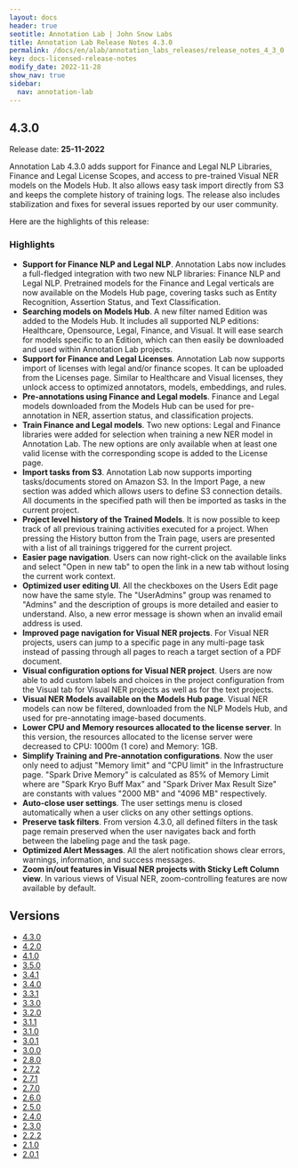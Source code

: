 ```yaml
---
layout: docs
header: true
seotitle: Annotation Lab | John Snow Labs
title: Annotation Lab Release Notes 4.3.0
permalink: /docs/en/alab/annotation_labs_releases/release_notes_4_3_0
key: docs-licensed-release-notes
modify_date: 2022-11-28
show_nav: true
sidebar:
  nav: annotation-lab
---
```


<div class="h3-box" markdown="1">

## 4.3.0

Release date: **25-11-2022**

Annotation Lab 4.3.0 adds support for Finance and Legal NLP Libraries, Finance and Legal License Scopes, and access to pre-trained Visual NER models on the Models Hub. It also allows easy task import directly from S3 and keeps the complete history of training logs. The release also includes stabilization and fixes for several issues reported by our user community.

Here are the highlights of this release:

### Highlights

- **Support for Finance NLP and Legal NLP**. Annotation Labs now includes a full-fledged integration with two new NLP libraries: Finance NLP and Legal NLP. Pretrained models for the Finance and Legal verticals are now available on the Models Hub page, covering tasks such as Entity Recognition, Assertion Status, and Text Classification.
- **Searching models on Models Hub**. A new filter named Edition was added to the Models Hub. It includes all supported NLP editions: Healthcare, Opensource, Legal, Finance, and Visual. It will ease search for models specific to an Edition, which can then easily be downloaded and used within Annotation Lab projects.
- **Support for Finance and Legal Licenses**. Annotation Lab now supports import of licenses with legal and/or finance scopes. It can be uploaded from the Licenses page. Similar to Healthcare and Visual licenses, they unlock access to optimized annotators, models, embeddings, and rules.
- **Pre-annotations using Finance and Legal models**. Finance and Legal models downloaded from the Models Hub can be used for pre-annotation in NER, assertion status, and classification projects.
- **Train Finance and Legal models**. Two new options: Legal and Finance libraries were added for selection when training a new NER model in Annotation Lab. The new options are only available when at least one valid license with the corresponding scope is added to the License page.
- **Import tasks from S3**. Annotation Lab now supports importing tasks/documents stored on Amazon S3. In the Import Page, a new section was added which allows users to define S3 connection details. All documents in the specified path will then be imported as tasks in the current project.
- **Project level history of the Trained Models**. It is now possible to keep track of all previous training activities executed for a project. When pressing the History button from the Train page, users are presented with a list of all trainings triggered for the current project.
- **Easier page navigation**. Users can now right-click on the available links and select "Open in new tab" to open the link in a new tab without losing the current work context.
- **Optimized user editing UI**. All the checkboxes on the Users Edit page now have the same style. The "UserAdmins" group was renamed to "Admins" and the description of groups is more detailed and easier to understand. Also, a new error message is shown when an invalid email address is used.
- **Improved page navigation for Visual NER projects**. For Visual NER projects, users can jump to a specific page in any multi-page task instead of passing through all pages to reach a target section of a PDF document.
- **Visual configuration options for Visual NER project**. Users are now able to add custom labels and choices in the project configuration from the Visual tab for Visual NER projects as well as for the text projects.
- **Visual NER Models available on the Models Hub page**. Visual NER models can now be filtered, downloaded from the NLP Models Hub, and used for pre-annotating image-based documents.
- **Lower CPU and Memory resources allocated to the license server**. In this version, the resources allocated to the license server were decreased to CPU: 1000m (1 core) and Memory: 1GB.
- **Simplify Training and Pre-annotation configurations**. Now the user only need to adjust "Memory limit" and "CPU limit" in the Infrastructure page. "Spark Drive Memory" is calculated as 85% of Memory Limit where are "Spark Kryo Buff Max" and "Spark Driver Max Result Size" are constants with values "2000 MB" and "4096 MB" respectively.
- **Auto-close user settings**. The user settings menu is closed automatically when a user clicks on any other settings options.
- **Preserve task filters**. From version 4.3.0, all defined filters in the task page remain preserved when the user navigates back and forth between the labeling page and the task page.
- **Optimized Alert Messages**. All the alert notification shows clear errors, warnings, information, and success messages.
- **Zoom in/out features in Visual NER projects with Sticky Left Column view**. In various views of Visual NER, zoom-controlling features are now available by default.

</div><div class="prev_ver h3-box" markdown="1">

## Versions

</div>

<ul class="pagination owl-carousel pagination_big">
    <li class="active"><a href="release_notes_4_3_0">4.3.0</a></li>
    <li><a href="release_notes_4_2_0">4.2.0</a></li>
	  <li><a href="release_notes_4_1_0">4.1.0</a></li>
    <li><a href="release_notes_3_5_0">3.5.0</a></li>
    <li><a href="release_notes_3_4_1">3.4.1</a></li>
    <li><a href="release_notes_3_4_0">3.4.0</a></li>
    <li><a href="release_notes_3_3_1">3.3.1</a></li>
    <li><a href="release_notes_3_3_0">3.3.0</a></li>
    <li><a href="release_notes_3_2_0">3.2.0</a></li>
    <li><a href="release_notes_3_1_1">3.1.1</a></li>
    <li><a href="release_notes_3_1_0">3.1.0</a></li>
    <li><a href="release_notes_3_0_1">3.0.1</a></li>
    <li><a href="release_notes_3_0_0">3.0.0</a></li>
    <li><a href="release_notes_2_8_0">2.8.0</a></li>
    <li><a href="release_notes_2_7_2">2.7.2</a></li>
    <li><a href="release_notes_2_7_1">2.7.1</a></li>
    <li><a href="release_notes_2_7_0">2.7.0</a></li>
    <li><a href="release_notes_2_6_0">2.6.0</a></li>
    <li><a href="release_notes_2_5_0">2.5.0</a></li>
    <li><a href="release_notes_2_4_0">2.4.0</a></li>
    <li><a href="release_notes_2_3_0">2.3.0</a></li>
    <li><a href="release_notes_2_2_2">2.2.2</a></li>
    <li><a href="release_notes_2_1_0">2.1.0</a></li>
    <li><a href="release_notes_2_0_1">2.0.1</a></li>
</ul>

